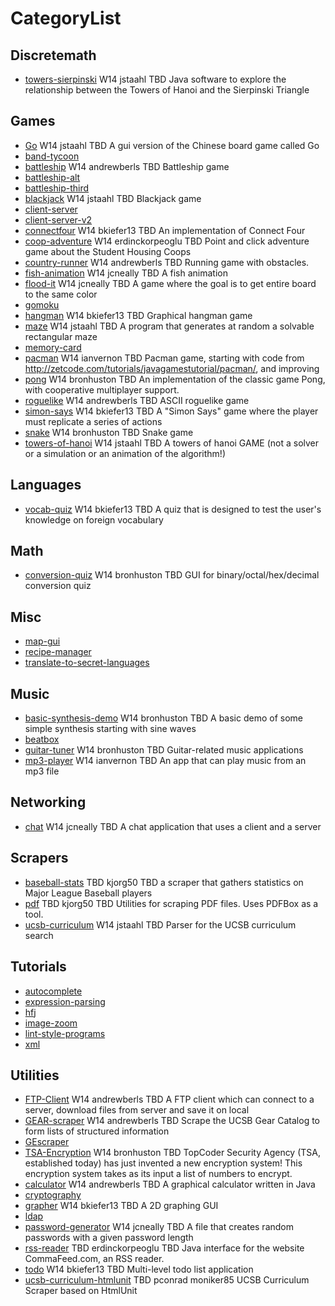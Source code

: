 # CategoryList

## Discretemath
* [towers-sierpinski](https://github.com/UCSB-CS56-Projects/cs56-discretemath-towers-sierpinski)  W14    jstaahl             TBD Java software to explore the relationship between the Towers of Hanoi and the Sierpinski Triangle 

## Games
* [Go](https://github.com/UCSB-CS56-Projects/cs56-games-Go)  W14    jstaahl             TBD A gui version of the Chinese board game called Go 
* [band-tycoon](https://github.com/UCSB-CS56-Projects/cs56-games-band-tycoon) 
* [battleship](https://github.com/UCSB-CS56-Projects/cs56-games-battleship)  W14 andrewberls             TBD Battleship game 
* [battleship-alt](https://github.com/UCSB-CS56-Projects/cs56-games-battleship-alt) 
* [battleship-third](https://github.com/UCSB-CS56-Projects/cs56-games-battleship-third) 
* [blackjack](https://github.com/UCSB-CS56-Projects/cs56-games-blackjack)  W14    jstaahl             TBD Blackjack game 
* [client-server](https://github.com/UCSB-CS56-Projects/cs56-games-client-server) 
* [client-server-v2](https://github.com/UCSB-CS56-Projects/cs56-games-client-server-v2) 
* [connectfour](https://github.com/UCSB-CS56-Projects/cs56-games-connectfour)  W14  bkiefer13             TBD An implementation of Connect Four 
* [coop-adventure](https://github.com/UCSB-CS56-Projects/cs56-games-coop-adventure)  W14 erdinckorpeoglu             TBD Point and click adventure game about the Student Housing Coops 
* [country-runner](https://github.com/UCSB-CS56-Projects/cs56-games-country-runner)  W14 andrewberls             TBD Running game with obstacles. 
* [fish-animation](https://github.com/UCSB-CS56-Projects/cs56-games-fish-animation)  W14   jcneally             TBD A fish animation 
* [flood-it](https://github.com/UCSB-CS56-Projects/cs56-games-flood-it)  W14   jcneally             TBD A game where the goal is to get entire board to the same color 
* [gomoku](https://github.com/UCSB-CS56-Projects/cs56-games-gomoku) 
* [hangman](https://github.com/UCSB-CS56-Projects/cs56-games-hangman)  W14  bkiefer13             TBD Graphical hangman game 
* [maze](https://github.com/UCSB-CS56-Projects/cs56-games-maze)  W14    jstaahl             TBD A program that generates at random a solvable rectangular maze 
* [memory-card](https://github.com/UCSB-CS56-Projects/cs56-games-memory-card) 
* [pacman](https://github.com/UCSB-CS56-Projects/cs56-games-pacman)  W14  ianvernon             TBD Pacman game, starting with code from http://zetcode.com/tutorials/javagamestutorial/pacman/, and improving 
* [pong](https://github.com/UCSB-CS56-Projects/cs56-games-pong)  W14 bronhuston             TBD An implementation of the classic game Pong, with cooperative multiplayer support. 
* [roguelike](https://github.com/UCSB-CS56-Projects/cs56-games-roguelike)  W14 andrewberls             TBD ASCII roguelike game 
* [simon-says](https://github.com/UCSB-CS56-Projects/cs56-games-simon-says)   W14  bkiefer13             TBD A "Simon Says" game where the player must replicate a series of actions 
* [snake](https://github.com/UCSB-CS56-Projects/cs56-games-snake)  W14 bronhuston             TBD Snake game 
* [towers-of-hanoi](https://github.com/UCSB-CS56-Projects/cs56-games-towers-of-hanoi)  W14    jstaahl             TBD A towers of hanoi GAME (not a solver or a simulation or an animation of the algorithm!) 

## Languages
* [vocab-quiz](https://github.com/UCSB-CS56-Projects/cs56-languages-vocab-quiz)  W14  bkiefer13             TBD A quiz that is designed to test the user's knowledge on foreign vocabulary 

## Math
* [conversion-quiz](https://github.com/UCSB-CS56-Projects/cs56-math-conversion-quiz)  W14 bronhuston             TBD GUI for binary/octal/hex/decimal conversion quiz 

## Misc
* [map-gui](https://github.com/UCSB-CS56-Projects/cs56-misc-map-gui) 
* [recipe-manager](https://github.com/UCSB-CS56-Projects/cs56-misc-recipe-manager) 
* [translate-to-secret-languages](https://github.com/UCSB-CS56-Projects/cs56-misc-translate-to-secret-languages) 

## Music
* [basic-synthesis-demo](https://github.com/UCSB-CS56-Projects/cs56-music-basic-synthesis-demo)  W14 bronhuston             TBD A basic demo of some simple synthesis starting with sine waves 
* [beatbox](https://github.com/UCSB-CS56-Projects/cs56-music-beatbox) 
* [guitar-tuner](https://github.com/UCSB-CS56-Projects/cs56-music-guitar-tuner)  W14 bronhuston             TBD Guitar-related music applications 
* [mp3-player](https://github.com/UCSB-CS56-Projects/cs56-music-mp3-player)  W14  ianvernon             TBD An app that can play music from an mp3 file 

## Networking
* [chat](https://github.com/UCSB-CS56-Projects/cs56-networking-chat)  W14   jcneally             TBD A chat application that uses a client and a server 

## Scrapers
* [baseball-stats](https://github.com/UCSB-CS56-Projects/cs56-scrapers-baseball-stats)  TBD    kjorg50             TBD a scraper that gathers statistics on Major League Baseball players 
* [pdf](https://github.com/UCSB-CS56-Projects/cs56-scrapers-pdf)  TBD    kjorg50             TBD Utilities for scraping PDF files. Uses PDFBox as a tool. 
* [ucsb-curriculum](https://github.com/UCSB-CS56-Projects/cs56-scrapers-ucsb-curriculum)  W14    jstaahl             TBD Parser for the UCSB curriculum search 

## Tutorials
* [autocomplete](https://github.com/UCSB-CS56-Projects/cs56-tutorials-autocomplete) 
* [expression-parsing](https://github.com/UCSB-CS56-Projects/cs56-tutorials-expression-parsing) 
* [hfj](https://github.com/UCSB-CS56-Projects/cs56-tutorials-hfj) 
* [image-zoom](https://github.com/UCSB-CS56-Projects/cs56-tutorials-image-zoom) 
* [lint-style-programs](https://github.com/UCSB-CS56-Projects/cs56-tutorials-lint-style-programs) 
* [xml](https://github.com/UCSB-CS56-Projects/cs56-tutorials-xml) 

## Utilities
* [FTP-Client](https://github.com/UCSB-CS56-Projects/cs56-utilities-FTP-Client)  W14 andrewberls             TBD A FTP client which can connect to a server, download files from server and save it on local 
* [GEAR-scraper](https://github.com/UCSB-CS56-Projects/cs56-utilities-GEAR-scraper)  W14 andrewberls             TBD Scrape the UCSB Gear Catalog to form lists of structured information 
* [GEscraper](https://github.com/UCSB-CS56-Projects/cs56-utilities-GEscraper) 
* [TSA-Encryption](https://github.com/UCSB-CS56-Projects/cs56-utilities-TSA-Encryption)  W14 bronhuston             TBD TopCoder Security Agency (TSA, established today) has just invented a new encryption system! This encryption system takes as its input a list of numbers to encrypt.  
* [calculator](https://github.com/UCSB-CS56-Projects/cs56-utilities-calculator)  W14 andrewberls             TBD A graphical calculator written in Java 
* [cryptography](https://github.com/UCSB-CS56-Projects/cs56-utilities-cryptography) 
* [grapher](https://github.com/UCSB-CS56-Projects/cs56-utilities-grapher)  W14  bkiefer13             TBD A 2D graphing GUI 
* [ldap](https://github.com/UCSB-CS56-Projects/cs56-utilities-ldap) 
* [password-generator](https://github.com/UCSB-CS56-Projects/cs56-utilities-password-generator)  W14   jcneally             TBD A file that creates random passwords with a given password length 
* [rss-reader](https://github.com/UCSB-CS56-Projects/cs56-utilities-rss-reader)  TBD erdinckorpeoglu             TBD Java interface for the website CommaFeed.com, an RSS reader.  
* [todo](https://github.com/UCSB-CS56-Projects/cs56-utilities-todo)  W14  bkiefer13             TBD Multi-level todo list application 
* [ucsb-curriculum-htmlunit](https://github.com/UCSB-CS56-Projects/cs56-utilities-ucsb-curriculum-htmlunit)  TBD    pconrad       moniker85 UCSB Curriculum Scraper based on HtmlUnit 

